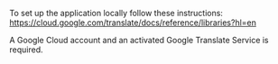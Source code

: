 To set up the application locally follow these instructions:
https://cloud.google.com/translate/docs/reference/libraries?hl=en

A Google Cloud account and an activated Google Translate Service is required.